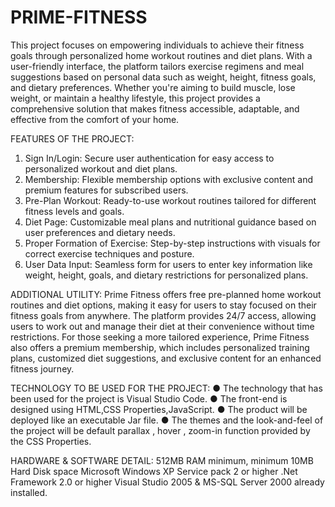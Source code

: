 # PRIME-FITNESS

 This project focuses on empowering individuals to achieve their fitness goals
through personalized home workout routines and diet plans. With a
user-friendly interface, the platform tailors exercise regimens and meal
suggestions based on personal data such as weight, height, fitness goals, and
dietary preferences. Whether you're aiming to build muscle, lose weight, or
maintain a healthy lifestyle, this project provides a comprehensive solution
that makes fitness accessible, adaptable, and effective from the comfort of
your home.


FEATURES OF THE PROJECT:
1. Sign In/Login: Secure user authentication for easy access to
personalized workout and diet plans.
2. Membership: Flexible membership options with exclusive content and
premium features for subscribed users.
3. Pre-Plan Workout: Ready-to-use workout routines tailored for
different fitness levels and goals.
4. Diet Page: Customizable meal plans and nutritional guidance based on
user preferences and dietary needs.
5. Proper Formation of Exercise: Step-by-step instructions with visuals
for correct exercise techniques and posture.
6. User Data Input: Seamless form for users to enter key information
like weight, height, goals, and dietary restrictions for personalized
plans.


ADDITIONAL UTILITY:
Prime Fitness offers free pre-planned home workout routines and diet options,
making it easy for users to stay focused on their fitness goals from anywhere.
The platform provides 24/7 access, allowing users to work out and manage
their diet at their convenience without time restrictions. For those seeking a
more tailored experience, Prime Fitness also offers a premium membership,
which includes personalized training plans, customized diet suggestions, and
exclusive content for an enhanced fitness journey.


TECHNOLOGY TO BE USED FOR THE PROJECT:
● The technology that has been used for the project is Visual Studio Code.
● The front-end is designed using HTML,CSS Properties,JavaScript.
● The product will be deployed like an executable Jar file.
● The themes and the look-and-feel of the project will be default parallax , hover , zoom-in
function provided by the CSS Properties.


HARDWARE & SOFTWARE DETAIL:
512MB RAM minimum, minimum 10MB Hard Disk space
Microsoft Windows XP Service pack 2 or higher
.Net Framework 2.0 or higher
Visual Studio 2005 & MS-SQL Server 2000 already installed.
